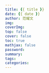 ```yaml
---
title: {{ title }}
date: {{ date }}
author: 范耀文
img: 
coverImg: 
top: false
cover: false
toc: true
mathjax: false
password: 
summary: 
tags:
categories:
---
```

